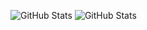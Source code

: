 ![GitHub Stats](https://github-readme-stats.vercel.app/api?username=ledmov&theme=radical)
![GitHub Stats](https://github-readme-stats.vercel.app/api/top-langs/?theme=radical&username=ledmov&layout=compact)
